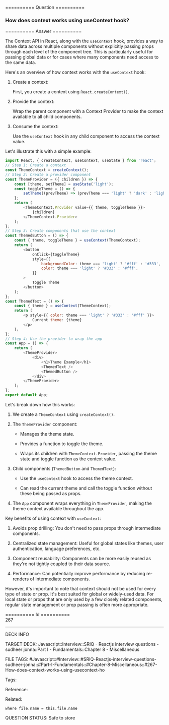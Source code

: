 ========== Question ==========  

### How does context works using useContext hook?  

========== Answer ==========  

The Context API in React, along with the `useContext` hook, provides a way to
share data across multiple components without explicitly passing props through
each level of the component tree. This is particularly useful for passing global
data or for cases where many components need access to the same data.

Here's an overview of how context works with the `useContext` hook:

1. Create a context:

    First, you create a context using `React.createContext()`.

2. Provide the context:

    Wrap the parent component with a Context Provider to make the context
    available to all child components.

3. Consume the context:

    Use the `useContext` hook in any child component to access the context
    value.

Let's illustrate this with a simple example:

```javascript
import React, { createContext, useContext, useState } from 'react';
// Step 1: Create a context
const ThemeContext = createContext();
// Step 2: Create a provider component
const ThemeProvider = ({ children }) => {
    const [theme, setTheme] = useState('light');
    const toggleTheme = () => {
        setTheme((prevTheme) => (prevTheme === 'light' ? 'dark' : 'light'));
    };
    return (
        <ThemeContext.Provider value={{ theme, toggleTheme }}>
            {children}
        </ThemeContext.Provider>
    );
};
// Step 3: Create components that use the context
const ThemedButton = () => {
    const { theme, toggleTheme } = useContext(ThemeContext);
    return (
        <button
            onClick={toggleTheme}
            style={{
                backgroundColor: theme === 'light' ? '#fff' : '#333',
                color: theme === 'light' ? '#333' : '#fff',
            }}
        >
            Toggle Theme
        </button>
    );
};
const ThemedText = () => {
    const { theme } = useContext(ThemeContext);
    return (
        <p style={{ color: theme === 'light' ? '#333' : '#fff' }}>
            Current theme: {theme}
        </p>
    );
};
// Step 4: Use the provider to wrap the app
const App = () => {
    return (
        <ThemeProvider>
            <div>
                <h1>Theme Example</h1>
                <ThemedText />
                <ThemedButton />
            </div>
        </ThemeProvider>
    );
};
export default App;
```

Let's break down how this works:

1. We create a `ThemeContext` using `createContext()`.

2. The `ThemeProvider` component:

    - Manages the theme state.

    - Provides a function to toggle the theme.

    - Wraps its children with `ThemeContext.Provider`, passing the theme state
      and toggle function as the context value.

3. Child components (`ThemedButton` and `ThemedText`):

    - Use the `useContext` hook to access the theme context.

    - Can read the current theme and call the toggle function without these
      being passed as props.

4. The `App` component wraps everything in `ThemeProvider`, making the theme
   context available throughout the app.

Key benefits of using context with `useContext`:

1. Avoids prop drilling: You don't need to pass props through intermediate
   components.

2. Centralized state management: Useful for global states like themes, user
   authentication, language preferences, etc.

3. Component reusability: Components can be more easily reused as they're not
   tightly coupled to their data source.

4. Performance: Can potentially improve performance by reducing re-renders of
   intermediate components.

However, it's important to note that context should not be used for every type
of state or prop. It's best suited for global or widely-used data. For local
state or props that are only used by a few closely related components, regular
state management or prop passing is often more appropriate.

========== Id ==========  
267

---

DECK INFO

TARGET DECK: Javascript::Interview::SRIQ - Reactjs interview questions - sudheer jonna::Part I - Fundamentals::Chapter 8 - Miscellaneous

FILE TAGS: #Javascript::#Interview::#SRIQ-Reactjs-interview-questions-sudheer-jonna::#Part-I-Fundamentals::#Chapter-8-Miscellaneous::#267-How-does-context-works-using-usecontext-ho

Tags:

Reference:

Related:

```dataview
where file.name = this.file.name
```
QUESTION STATUS: Safe to store
